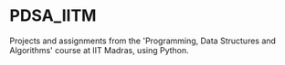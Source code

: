 # PDSA_IITM
Projects and assignments from the 'Programming, Data Structures and Algorithms' course at IIT Madras, using Python.
